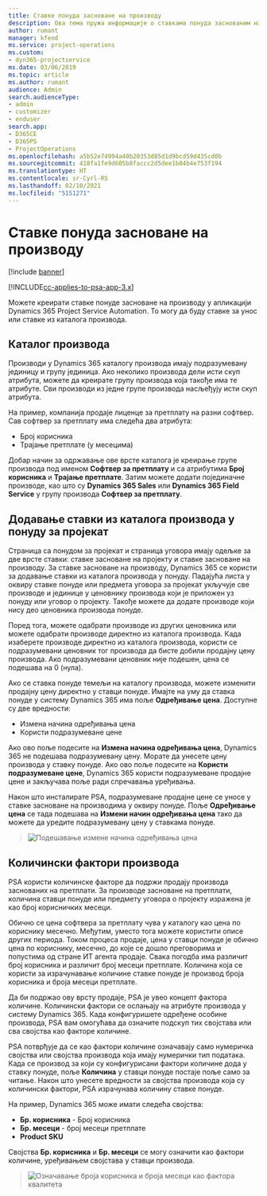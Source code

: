 ```yaml
---
title: Ставке понуда засноване на производу
description: Ова тема пружа информације о ставкама понуда заснованим на производу.
author: rumant
manager: kfend
ms.service: project-operations
ms.custom:
- dyn365-projectservice
ms.date: 03/06/2019
ms.topic: article
ms.author: rumant
audience: Admin
search.audienceType:
- admin
- customizer
- enduser
search.app:
- D365CE
- D365PS
- ProjectOperations
ms.openlocfilehash: a5b52e74994a40b20353d85d1d9bcd59d435cd0b
ms.sourcegitcommit: 418fa1fe9d605b8faccc2d5dee1b04b4e753f194
ms.translationtype: HT
ms.contentlocale: sr-Cyrl-RS
ms.lasthandoff: 02/10/2021
ms.locfileid: "5151271"
---
```

# <a name="product-based-quote-lines"></a>Ставке понуда засноване на производу

[!include [banner](../includes/psa-now-project-operations.md)]

[!INCLUDE[cc-applies-to-psa-app-3.x](../includes/cc-applies-to-psa-app-3x.md)]


Можете креирати ставке понуде засноване на производу у апликацији Dynamics 365 Project Service Automation. То могу да буду ставке за унос или ставке из каталога производа.

## <a name="product-catalog"></a>Каталог производа

Производи у Dynamics 365 каталогу производа имају подразумевану јединицу и групу јединица. Ако неколико производа дели исти скуп атрибута, можете да креирате групу производа која такође има те атрибуте. Сви производи из једне групе производа насљеђују исти скуп атрибута.

На пример, компанија продаје лиценце за претплату на разни софтвер. Сав софтвер за претплату има следећа два атрибута:

- Број корисника 
- Трајање претплате (у месецима)

Добар начин за одржавање ове врсте каталога је креирање групе производа под именом **Софтвер за претплату** и са атрибутима **Број корисника** и **Трајање претплате**. Затим можете додати појединачне производе, као што су **Dynamics 365 Sales** или **Dynamics 365 Field Service** у групу производа **Софтвер за претплату**.

## <a name="adding-product-catalog-items-to-a-project-quote"></a>Додавање ставки из каталога производа у понуду за пројекат

Страница са понудом за пројекат и страница уговора имају одељке за две врсте ставки: ставке засноване на пројекту и ставке засноване на производу. За ставке засноване на производу, Dynamics 365 се користи за додавање ставки из каталога производа у понуду. Падајућа листа у оквиру ставке понуде или предмета уговора за пројекат укључује све производе и јединице у ценовнику производа који је приложен уз понуду или уговор о пројекту. Такође можете да додате производе који нису део ценовника производа понуде.

Поред тога, можете одабрати производе из других ценовника или можете одабрати производе директно из каталога производа. Када изаберете производе директно из каталога производа, користи се подразумевани ценовник тог производа да бисте добили продајну цену производа. Ако подразумевани ценовник није подешен, цена се подешава на 0 (нула).

Ако се ставка понуде темељи на каталогу производа, можете изменити продајну цену директно у ставци понуде. Имајте на уму да ставка понуде у систему Dynamics 365 има поље **Одређивање цена**. Доступне су две вредности:

- Измена начина одређивања цена  
- Користи подразумеване цене

Ако ово поље подесите на **Измена начина одређивања цена**, Dynamics 365 не подешава подразумевану цену. Морате да унесете цену производа у ставку понуде. Ако ово поље подесите на **Користи подразумеване цене**, Dynamics 365 користи подразумеване продајне цене и закључава поље ради спречавања уређивања.

Након што инсталирате PSA, подразумеване продајне цене се уносе у ставке засноване на производима у оквиру понуде. Поље **Одређивање цена** се тада подешава на **Измени начин одређивања цена** тако да можете да уредите подразумевану цену у ставкама понуде.

> ![Подешавање измене начина одређивања цена](media/basic-guide-10.png)
 
## <a name="quantity-factors-for-products"></a>Количински фактори производа

PSA користи количинске факторе да подржи продају производа заснованих на претплати. За производе засноване на претплати, количина ставци понуде или предмету уговора о пројекту изражена је као број корисничких месеци.

Обично се цена софтвера за претплату чува у каталогу као цена по кориснику месечно. Међутим, уместо тога можете користити описе других периода. Током процеса продаје, цена у ставци понуде је обично цена по кориснику, месечно, до које се дошло преговорима и попустима од стране ИТ агента продаје. Свака погодба има различит број корисника и различит број месеци претплате. Количина која се користи за израчунавање количине ставке понуде је производ броја корисника и броја месеци претплате.

Да би подржао ову врсту продаје, PSA је увео концепт фактора количине. Количински фактори се ослањају на атрибуте производа у систему Dynamics 365. Када конфигуришете одређене особине производа, PSA вам омогућава да означите подскуп тих својстава или сва својства као факторе количине.

PSA потврђује да се као фактори количине означавају само нумеричка својства или својства производа која имају нумерички тип података. Када се производ за који су конфигурисани фактори количине дода у ставку понуде, поље **Количина** у ставци понуде постаје поље само за читање. Након што унесете вредности за својства производа која су количински фактори, PSA израчунава количину ставке понуде.

На пример, Dynamics 365 може имати следећа својства: 

- **Бр. корисника** - Број корисника 
- **Бр. месеци** - број месеци претплате
- **Product SKU** 

Својства **Бр. корисника** и **Бр. месеци** се могу означити као фактори количине, уређивањем својстава у ставци производа. 

> ![Означавање броја корисника и броја месеци као фактора квалитета](media/basic-guide-11.png)
 
